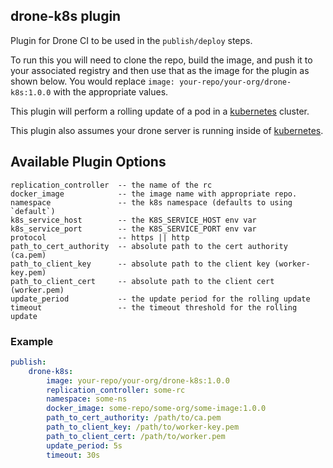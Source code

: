 ## drone-k8s plugin

Plugin for Drone CI to be used in the `publish/deploy` steps.

To run this you will need to clone the repo, build the image, and push it to your associated registry and then use that
as the image for the plugin as shown below. You would replace `image: your-repo/your-org/drone-k8s:1.0.0` with the appropriate values.

This plugin will perform a rolling update of a pod in a [kubernetes](http://kubernetes.io/) cluster. 

This plugin also assumes your drone server is running inside of [kubernetes](http://kubernetes.io/).

## Available Plugin Options

```no-highlight
replication_controller  -- the name of the rc
docker_image            -- the image name with appropriate repo.
namespace               -- the k8s namespace (defaults to using `default`)
k8s_service_host        -- the K8S_SERVICE_HOST env var
k8s_service_port        -- the K8S_SERVICE_PORT env var
protocol                -- https || http
path_to_cert_authority  -- absolute path to the cert authority (ca.pem)
path_to_client_key      -- absolute path to the client key (worker-key.pem)
path_to_client_cert     -- absolute path to the client cert (worker.pem)
update_period           -- the update period for the rolling update
timeout                 -- the timeout threshold for the rolling update
```

### Example
```yaml
publish: 
    drone-k8s:
        image: your-repo/your-org/drone-k8s:1.0.0
        replication_controller: some-rc
        namespace: some-ns
        docker_image: some-repo/some-org/some-image:1.0.0
        path_to_cert_authority: /path/to/ca.pem
        path_to_client_key: /path/to/worker-key.pem
        path_to_client_cert: /path/to/worker.pem
        update_period: 5s
        timeout: 30s
```

